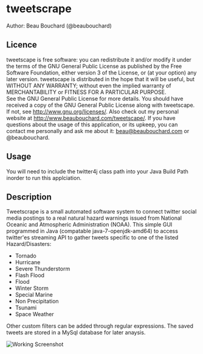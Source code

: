 tweetscrape
==========

Author: Beau Bouchard (@beaubouchard) 



Licence
---
tweetscape is free software: you can redistribute it and/or modify it under the terms of the GNU General Public License as published by the Free Software Foundation, either version 3 of the License, or (at your option) any later version.
tweetscape is distributed in the hope that it will be useful, but WITHOUT ANY WARRANTY; without even the implied warranty of MERCHANTABILITY or FITNESS FOR A PARTICULAR PURPOSE.  
See the GNU General Public License for more details.
You should have received a copy of the GNU General Public License along with tweetscape.  If not, see <http://www.gnu.org/licenses/>.
Also check out my personal website at <http://www.beaubouchard.com/tweetscape/>.
If you have questions about the usage of this application, or its upkeep, you can contact me personally and ask me about it: beau@beaubouchard.com or @beaubouchard.

Usage 
---


You will need to include the twitter4j class path into your Java Build Path inorder to run this applciation. 


Description
---
Tweetscrape is a small automated software system to connect twitter social media postings to a real natural hazard warnings issued from National Oceanic and Atmospheric Administration (NOAA). 
This simple GUI programmed in Java (compatable java-7-openjdk-amd64) to access twitter'es streaming API to gather tweets specific to one of the listed Hazard/Disasters:
 * Tornado
 * Hurricane
 * Severe Thunderstorm
 * Flash Flood
 * Flood
 * Winter Storm
 * Special Marine
 * Non Precipitation
 * Tsunami
 * Space Weather

Other custom filters can be added through regular expressions. The saved tweets are stored in a MySql database for later anaysis. 

![Working Screenshot](http://www.beaubouchard.com/wpblog/wp-content/uploads/2013/05/example-1.png "Example of tweetscrape running")

